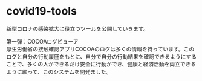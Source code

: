 # covid19-tools
新型コロナの感染拡大に役立つツールを公開していきます。

第一弾：COCOAログビューア  
厚生労働省の接触確認アプリCOCOAのログは多くの情報を持っています。このログと自分の行動履歴をもとに、自分で自分の行動結果を確認できるようにすることで、多くの人ができるだけ安全に行動ができ、健康と経済活動を両立できるように願って、このシステムを開発ました。
